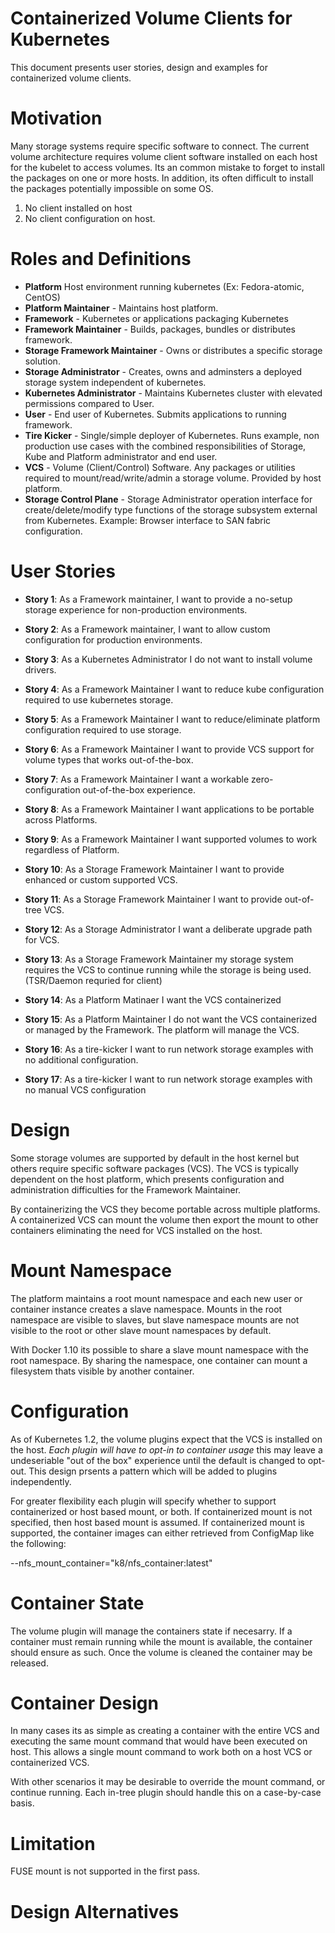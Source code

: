# Containerized Volume Clients for Kubernetes
This document presents user stories, design and examples for containerized volume clients.

# Motivation
Many storage systems require specific software to connect.  The current volume architecture requires volume client software installed on each host for the kubelet to access volumes.  Its an common mistake to forget to install the packages on one or more hosts.  In addition, its often difficult to install the packages potentially impossible on some OS.

1. No client installed on host
2. No client configuration on host.


# Roles and Definitions
* **Platform** Host environment running kubernetes (Ex: Fedora-atomic, CentOS)
* **Platform Maintainer** - Maintains host platform.
* **Framework** - Kubernetes or applications packaging Kubernetes
* **Framework Maintainer** - Builds, packages, bundles or distributes framework.
* **Storage Framework Maintainer** - Owns or distributes a specific storage solution.
* **Storage Administrator** - Creates, owns and adminsters a deployed storage system independent of kubernetes.
* **Kubernetes Administrator** - Maintains Kubernetes cluster with elevated permissions compared to User.
* **User** - End user of Kubernetes.  Submits applications to running framework.
* **Tire Kicker** - Single/simple deployer of Kubernetes.  Runs example, non production use cases with the combined responsibilities of Storage, Kube and Platform administrator and end user.
* **VCS** - Volume (Client/Control) Software. Any packages or utilities required to mount/read/write/admin a storage volume. Provided by host platform.
* **Storage Control Plane** - Storage Administrator operation interface for create/delete/modify type functions of the storage subsystem external from Kubernetes. Example: Browser interface to SAN fabric configuration.


# User Stories

* **Story 1**: As a Framework maintainer, I want to provide a no-setup storage experience for non-production environments.

* **Story 2**: As a Framework maintainer, I want to allow custom configuration for production environments.

* **Story  3**: As a Kubernetes Administrator I do not want to install volume drivers.

* **Story  4**: As a Framework Maintainer I want to reduce kube configuration required to use kubernetes storage.

* **Story  5**: As a Framework Maintainer I want to reduce/eliminate platform configuration required to use storage.

* **Story  6**: As a Framework Maintainer I want to provide VCS support for volume types that works out-of-the-box.

* **Story  7**: As a Framework Maintainer I want a workable zero-configuration out-of-the-box experience.

* **Story  8**: As a Framework Maintainer I want applications to be portable across Platforms.

* **Story  9**: As a Framework Maintainer I want supported volumes to work regardless of Platform.

* **Story  10**: As a Storage Framework Maintainer I want to provide enhanced or custom supported VCS.

* **Story  11**: As a Storage Framework Maintainer I want to provide out-of-tree VCS.

* **Story  12**: As a Storage Administrator I want a deliberate upgrade path for VCS.

* **Story  13**: As a Storage Framework Maintainer my storage system requires the VCS to continue running while the storage is being used. (TSR/Daemon requried for client)

* **Story  14**: As a Platform Matinaer I want the VCS containerized

* **Story  15**: As a Platform Maintainer I do not want the VCS containerized or managed by the Framework. The platform will manage the VCS.

* **Story  16**: As a tire-kicker I want to run network storage examples with no additional configuration.

* **Story  17**: As a tire-kicker I want to run network storage examples with no manual VCS configuration

# Design
Some storage volumes are supported by default in the host kernel but others require specific software packages (VCS). The VCS is typically dependent on the host platform, which presents configuration and administration difficulties for the Framework Maintainer.

By containerizing the VCS they become portable across multiple platforms. A containerized VCS can mount the volume then export the mount to other containers eliminating the need for VCS installed on the host.

# Mount Namespace
The platform maintains a root mount namespace and each new user or container instance creates a slave namespace.  Mounts in the root namespace are visible to slaves, but slave namespace mounts are not visible to the root or other slave mount namespaces by default.

With Docker 1.10 its possible to share a slave mount namespace with the root namespace.  By sharing the namespace, one container can mount a filesystem thats visible by another container.

# Configuration
As of Kubernetes 1.2, the volume plugins expect that the VCS is installed on the host.  *Each plugin will have to opt-in to container usage* this may leave a undeseriable "out of the box" experience until the default is changed to opt-out. This design prsents a pattern which will be added to plugins independently.

For greater flexibility each plugin will specify whether to support containerized or host based mount, or both.  If containerized mount is not specified, then host based mount is assumed.  If containerized mount is supported, the container images can either retrieved from ConfigMap like the following:

--nfs_mount_container="k8/nfs_container:latest"


# Container State #
The volume plugin will manage the containers state if necesarry.  If a container must remain running while the mount is available, the container should ensure as such.  Once the volume is cleaned the container may be released.

# Container Design
In many cases its as simple as creating a container with the entire VCS and executing the same mount command that would have been executed on host.  This allows a single mount command to work both on a host VCS or containerized VCS.

With other scenarios it may be desirable to override the mount command, or continue running.  Each in-tree plugin should handle this on a case-by-case basis.

# Limitation

FUSE mount is not supported in the first pass. 

# Design Alternatives


